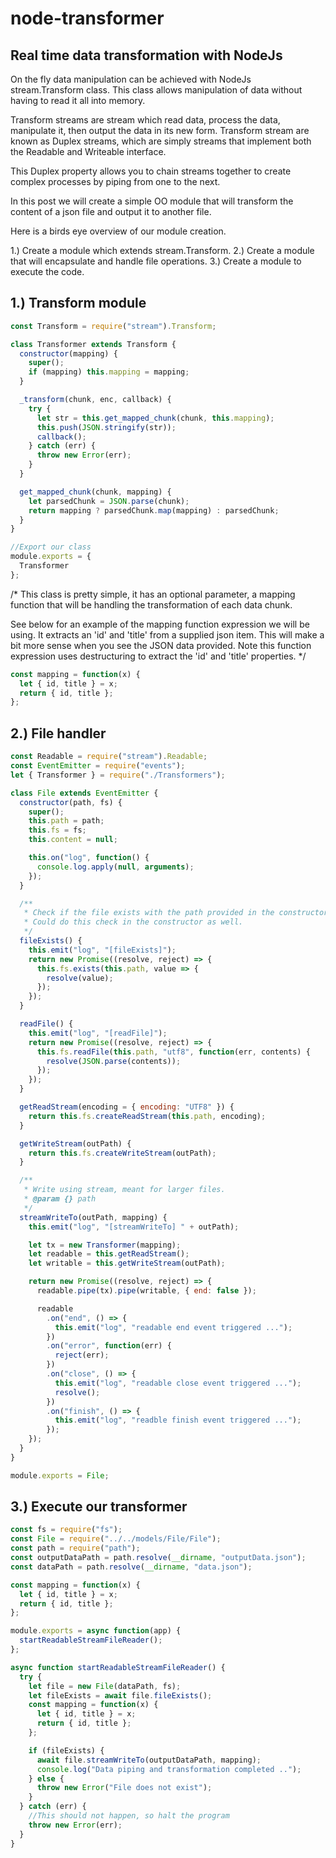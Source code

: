# node-transformer

## Real time data transformation with NodeJs

On the fly data manipulation can be achieved with NodeJs stream.Transform class. This class allows manipulation of
data without having to read it all into memory.

Transform streams are stream which read data, process the data, manipulate it, then output the data in its new form.
Transform stream are known as Duplex streams, which are simply streams that implement both the Readable and Writeable interface.

This Duplex property allows you to chain streams together to create complex processes by piping from one to the next.

In this post we will create a simple OO module that will transform the content of a json file and output it to another file.

Here is a birds eye overview of our module creation.

1.) Create a module which extends stream.Transform.
2.) Create a module that will encapsulate and handle file operations.
3.) Create a module to execute the code.

## 1.) Transform module

```javascript
const Transform = require("stream").Transform;

class Transformer extends Transform {
  constructor(mapping) {
    super();
    if (mapping) this.mapping = mapping;
  }

  _transform(chunk, enc, callback) {
    try {
      let str = this.get_mapped_chunk(chunk, this.mapping);
      this.push(JSON.stringify(str));
      callback();
    } catch (err) {
      throw new Error(err);
    }
  }

  get_mapped_chunk(chunk, mapping) {
    let parsedChunk = JSON.parse(chunk);
    return mapping ? parsedChunk.map(mapping) : parsedChunk;
  }
}

//Export our class
module.exports = {
  Transformer
};
```

/\*
This class is pretty simple, it has an optional parameter, a mapping function that will be handling the
transformation of each data chunk.

See below for an example of the mapping function expression we will be using. It extracts an 'id' and 'title'
from a supplied json item. This will make a bit more sense when you see the JSON data provided. Note
this function expression uses destructuring to extract the 'id' and 'title' properties.
\*/

```javascript
const mapping = function(x) {
  let { id, title } = x;
  return { id, title };
};
```

## 2.) File handler

```javascript
const Readable = require("stream").Readable;
const EventEmitter = require("events");
let { Transformer } = require("./Transformers");

class File extends EventEmitter {
  constructor(path, fs) {
    super();
    this.path = path;
    this.fs = fs;
    this.content = null;

    this.on("log", function() {
      console.log.apply(null, arguments);
    });
  }

  /**
   * Check if the file exists with the path provided in the constructor.
   * Could do this check in the constructor as well.
   */
  fileExists() {
    this.emit("log", "[fileExists]");
    return new Promise((resolve, reject) => {
      this.fs.exists(this.path, value => {
        resolve(value);
      });
    });
  }

  readFile() {
    this.emit("log", "[readFile]");
    return new Promise((resolve, reject) => {
      this.fs.readFile(this.path, "utf8", function(err, contents) {
        resolve(JSON.parse(contents));
      });
    });
  }

  getReadStream(encoding = { encoding: "UTF8" }) {
    return this.fs.createReadStream(this.path, encoding);
  }

  getWriteStream(outPath) {
    return this.fs.createWriteStream(outPath);
  }

  /**
   * Write using stream, meant for larger files.
   * @param {} path
   */
  streamWriteTo(outPath, mapping) {
    this.emit("log", "[streamWriteTo] " + outPath);

    let tx = new Transformer(mapping);
    let readable = this.getReadStream();
    let writable = this.getWriteStream(outPath);

    return new Promise((resolve, reject) => {
      readable.pipe(tx).pipe(writable, { end: false });

      readable
        .on("end", () => {
          this.emit("log", "readable end event triggered ...");
        })
        .on("error", function(err) {
          reject(err);
        })
        .on("close", () => {
          this.emit("log", "readable close event triggered ...");
          resolve();
        })
        .on("finish", () => {
          this.emit("log", "readble finish event triggered ...");
        });
    });
  }
}

module.exports = File;
```

## 3.) Execute our transformer

```javascript
const fs = require("fs");
const File = require("../../models/File/File");
const path = require("path");
const outputDataPath = path.resolve(__dirname, "outputData.json");
const dataPath = path.resolve(__dirname, "data.json");

const mapping = function(x) {
  let { id, title } = x;
  return { id, title };
};

module.exports = async function(app) {
  startReadableStreamFileReader();
};

async function startReadableStreamFileReader() {
  try {
    let file = new File(dataPath, fs);
    let fileExists = await file.fileExists();
    const mapping = function(x) {
      let { id, title } = x;
      return { id, title };
    };

    if (fileExists) {
      await file.streamWriteTo(outputDataPath, mapping);
      console.log("Data piping and transformation completed ..");
    } else {
      throw new Error("File does not exist");
    }
  } catch (err) {
    //This should not happen, so halt the program
    throw new Error(err);
  }
}
```
